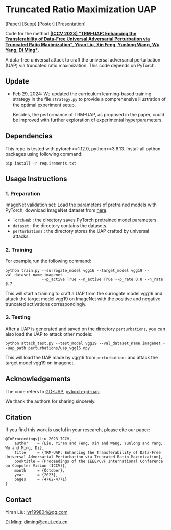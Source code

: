 # Truncated Ratio Maximization UAP
[[Paper](https://openaccess.thecvf.com/content/ICCV2023/papers/Liu_TRM-UAP_Enhancing_the_Transferability_of_Data-Free_Universal_Adversarial_Perturbation_via_ICCV_2023_paper.pdf)] [[Supp](https://openaccess.thecvf.com/content/ICCV2023/supplemental/Liu_TRM-UAP_Enhancing_the_ICCV_2023_supplemental.pdf)] [[Poster](https://drive.google.com/file/d/16ljA-MjlF8dHHp5NVcHUtUjFX1u7HI8B/view)] [[Presentation](https://drive.google.com/file/d/16Rdu6pGuSuaK14H1MK7acxatkHMjj_oL/view)]

Code for the method [**\[ICCV 2023\] "TRM-UAP: Enhancing the Transferability of Data-Free Universal Adversarial Perturbation via Truncated Ratio Maximization", Yiran Liu, Xin Feng, Yunlong Wang, Wu Yang, Di Ming\***](https://openaccess.thecvf.com/content/ICCV2023/html/Liu_TRM-UAP_Enhancing_the_Transferability_of_Data-Free_Universal_Adversarial_Perturbation_via_ICCV_2023_paper.html). 

A data-free universal attack to craft the universal adversarial perturbation (UAP) via truncated ratio maximization. This code depends on PyTorch.

## Update
 - Feb 29, 2024: We updated the curriculum learning-based training strategy in the file `strategy.py` to provide a comprehensive illustration of the optimal experiment setup.

   Besides, the performance of TRM-UAP, as proposed in the paper, could be improved with further exploration of experimental hyperparameters.
## Dependencies

This repo is tested with pytorch<=1.12.0, python<=3.6.13.
Install all python packages using following command:
```
pip install -r requirements.txt
```

## Usage Instructions

### 1. Preparation

ImageNet validation set:
   Load the parameters of pretrained models with PyTorch, download ImageNet dataset from [here](https://image-net.org/challenges/LSVRC/2012/2012-downloads.php).
- `TorchHub` : the directory saves PyTorch pretrained model parameters.
- `dataset` : the directory contains the datasets.
- `perturbations` : the directory stores the UAP crafted by universal attacks. 



### 2. Training

For example,run the following command:

```
python train.py --surrogate_model vgg16 --target_model vgg19 --val_dataset_name imagenet 
                --p_active True --n_active True --p_rate 0.8 --n_rate 0.7
```
This will start a training to craft a UAP from the surrogate model vgg16 and attack the target model vgg19 on ImageNet with the positive and negative truncated activations correspondingly.


### 3. Testing
After a UAP is generated and saved on the directory `perturbations`, you can also load the UAP to attack other models:
```
python attack_test.py --test_model vgg19 --val_dataset_name imagenet --uap_path perturbations/uap_vgg16.npy
```
This will load the UAP made by vgg16 from `perturbations` and attack the target model vgg19 on imagenet.


## Acknowledgements
The code refers to  [GD-UAP](https://github.com/val-iisc/GD-UAP/tree/master), [pytorch-gd-uap](https://github.com/psandovalsegura/pytorch-gd-uap).

We thank the authors for sharing sincerely.

## Citation
If you find this work is useful in your research, please cite our paper:
```
@InProceedings{Liu_2023_ICCV,
    author    = {Liu, Yiran and Feng, Xin and Wang, Yunlong and Yang, Wu and Ming, Di},
    title     = {TRM-UAP: Enhancing the Transferability of Data-Free Universal Adversarial Perturbation via Truncated Ratio Maximization},
    booktitle = {Proceedings of the IEEE/CVF International Conference on Computer Vision (ICCV)},
    month     = {October},
    year      = {2023},
    pages     = {4762-4771}
}
```
## Contact

Yiran Liu: [lyr199804@qq.com](mailto:lyr199804@qq.com)

[Di Ming](https://midasdming.github.io/): [diming@cqut.edu.cn](mailto:diming@cqut.edu.cn)
